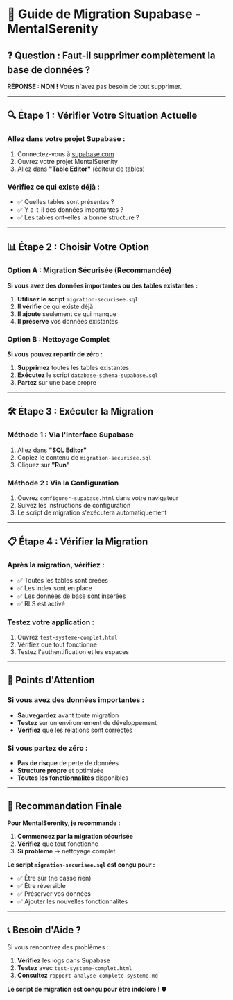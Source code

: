 # 🚀 Guide de Migration Supabase - MentalSerenity

## ❓ **Question : Faut-il supprimer complètement la base de données ?**

**RÉPONSE : NON !** Vous n'avez pas besoin de tout supprimer.

---

## 🔍 **Étape 1 : Vérifier Votre Situation Actuelle**

### **Allez dans votre projet Supabase :**
1. Connectez-vous à [supabase.com](https://supabase.com)
2. Ouvrez votre projet MentalSerenity
3. Allez dans **"Table Editor"** (éditeur de tables)

### **Vérifiez ce qui existe déjà :**
- ✅ Quelles tables sont présentes ?
- ✅ Y a-t-il des données importantes ?
- ✅ Les tables ont-elles la bonne structure ?

---

## 📊 **Étape 2 : Choisir Votre Option**

### **Option A : Migration Sécurisée (Recommandée)**
**Si vous avez des données importantes ou des tables existantes :**

1. **Utilisez le script** `migration-securisee.sql`
2. **Il vérifie** ce qui existe déjà
3. **Il ajoute** seulement ce qui manque
4. **Il préserve** vos données existantes

### **Option B : Nettoyage Complet**
**Si vous pouvez repartir de zéro :**

1. **Supprimez** toutes les tables existantes
2. **Exécutez** le script `database-schema-supabase.sql`
3. **Partez** sur une base propre

---

## 🛠️ **Étape 3 : Exécuter la Migration**

### **Méthode 1 : Via l'Interface Supabase**
1. Allez dans **"SQL Editor"**
2. Copiez le contenu de `migration-securisee.sql`
3. Cliquez sur **"Run"**

### **Méthode 2 : Via la Configuration**
1. Ouvrez `configurer-supabase.html` dans votre navigateur
2. Suivez les instructions de configuration
3. Le script de migration s'exécutera automatiquement

---

## 📋 **Étape 4 : Vérifier la Migration**

### **Après la migration, vérifiez :**
- ✅ Toutes les tables sont créées
- ✅ Les index sont en place
- ✅ Les données de base sont insérées
- ✅ RLS est activé

### **Testez votre application :**
1. Ouvrez `test-systeme-complet.html`
2. Vérifiez que tout fonctionne
3. Testez l'authentification et les espaces

---

## 🚨 **Points d'Attention**

### **Si vous avez des données importantes :**
- **Sauvegardez** avant toute migration
- **Testez** sur un environnement de développement
- **Vérifiez** que les relations sont correctes

### **Si vous partez de zéro :**
- **Pas de risque** de perte de données
- **Structure propre** et optimisée
- **Toutes les fonctionnalités** disponibles

---

## 🎯 **Recommandation Finale**

**Pour MentalSerenity, je recommande :**

1. **Commencez par la migration sécurisée**
2. **Vérifiez** que tout fonctionne
3. **Si problème** → nettoyage complet

**Le script `migration-securisee.sql` est conçu pour :**
- ✅ Être sûr (ne casse rien)
- ✅ Être réversible
- ✅ Préserver vos données
- ✅ Ajouter les nouvelles fonctionnalités

---

## 📞 **Besoin d'Aide ?**

Si vous rencontrez des problèmes :

1. **Vérifiez** les logs dans Supabase
2. **Testez** avec `test-systeme-complet.html`
3. **Consultez** `rapport-analyse-complete-systeme.md`

**Le script de migration est conçu pour être indolore !** 🛡️ 